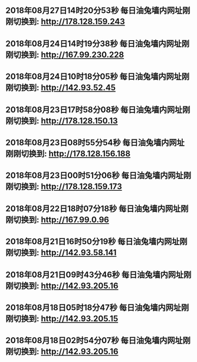 ## 2018年08月27日14时20分53秒 每日油兔墙内网址刚刚切换到: http://178.128.159.243
## 2018年08月24日14时19分38秒 每日油兔墙内网址刚刚切换到: http://167.99.230.228
## 2018年08月24日10时18分05秒 每日油兔墙内网址刚刚切换到: http://142.93.52.45
## 2018年08月23日17时58分08秒 每日油兔墙内网址刚刚切换到: http://178.128.150.13
## 2018年08月23日08时55分54秒 每日油兔墙内网址刚刚切换到: http://178.128.156.188
## 2018年08月23日00时51分06秒 每日油兔墙内网址刚刚切换到: http://178.128.159.173
## 2018年08月22日18时07分18秒 每日油兔墙内网址刚刚切换到: http://167.99.0.96
## 2018年08月21日16时50分19秒 每日油兔墙内网址刚刚切换到: http://142.93.58.141
## 2018年08月21日09时43分46秒 每日油兔墙内网址刚刚切换到: http://142.93.205.16
## 2018年08月18日05时18分47秒 每日油兔墙内网址刚刚切换到: http://142.93.205.15
## 2018年08月18日02时54分07秒 每日油兔墙内网址刚刚切换到: http://142.93.205.16
